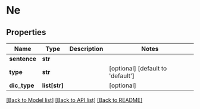 # Ne

## Properties
Name | Type | Description | Notes
------------ | ------------- | ------------- | -------------
**sentence** | **str** |  | 
**type** | **str** |  | [optional] [default to 'default']
**dic_type** | **list[str]** |  | [optional] 

[[Back to Model list]](../README.md#documentation-for-models) [[Back to API list]](../README.md#documentation-for-api-endpoints) [[Back to README]](../README.md)

